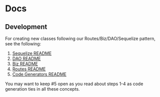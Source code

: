 # Docs

## Development

For creating new classes following our Routes/Biz/DAO/Sequelize pattern, see the following:

1. [Sequelize README](./../lib/middlewares/sequelize/README.md)
2. [DAO README](./../lib/dao/README.md)
3. [Biz README](./../lib/biz/README.md)
4. [Routes README](./../lib/routes/README.md)
5. [Code Generators README](./../lib/generators/README.md)

You may want to keep #5 open as you read about steps 1-4 as code generation ties in all these concepts.
